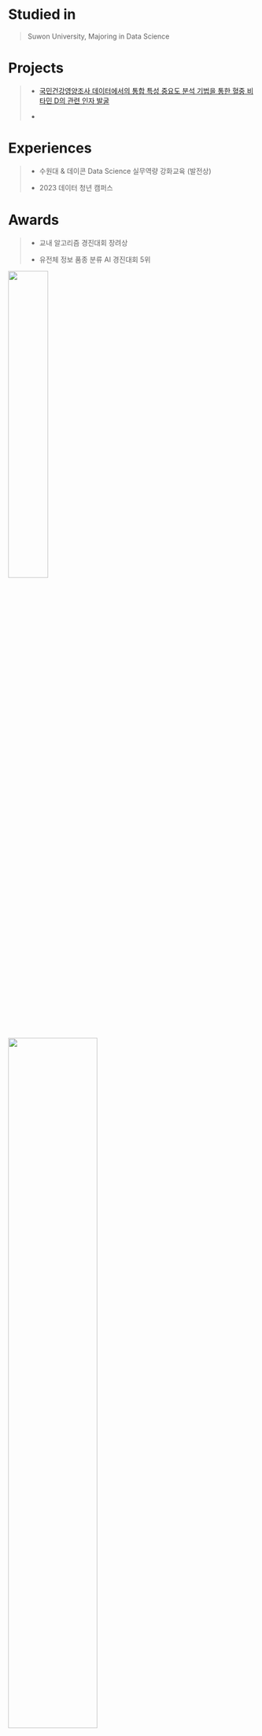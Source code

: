 # Studied in 
> Suwon University, Majoring in Data Science

# Projects
> - [국민건강영양조사 데이터에서의 통합 특성 중요도 분석 기법을 통한 혈중 비타민 D의 관련 인자 발굴](https://github.com/SeungW/Discovery-of-variables-related-to-vitaminD)
>
> - 


# Experiences
> - 수원대 & 데이콘 Data Science 실무역량 강화교육 (발전상)
>
> - 2023 데이터 청년 캠퍼스  
> 

# Awards
> - 교내 알고리즘 경진대회 장려상
>
> - 유전체 정보 품종 분류 AI 경진대회 5위  
> 

<img src="https://user-images.githubusercontent.com/122070432/266516966-c22267d0-ee9f-4506-ad73-96b5bbd1d0c0.jpeg" 
  style="width:40%; height:40%;">
<img src="https://user-images.githubusercontent.com/122070432/266516813-26803949-9d3d-486e-b2af-2d07c19ecde8.png" 
  style="width:60%; height:60%;">
<img src="https://user-images.githubusercontent.com/122070432/266517206-b3883d23-7351-4944-a599-dc4815f77e07.png" 
  style="width:60%; height:60%;">
